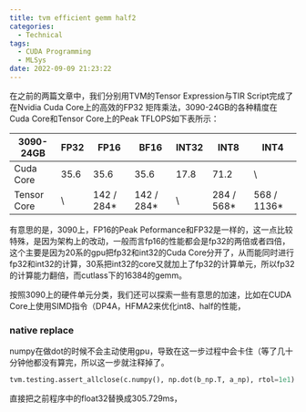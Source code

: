 ```yaml
---
title: tvm efficient gemm half2
categories:
  - Technical
tags:
  - CUDA Programming
  - MLSys
date: 2022-09-09 21:23:22
---
```


在之前的两篇文章中，我们分别用TVM的Tensor Expression与TIR Script完成了在Nvidia Cuda Core上的高效的FP32 矩阵乘法，3090-24GB的各种精度在Cuda Core和Tensor Core上的Peak TFLOPS如下表所示：

| **3090-24GB** | **FP32** | **FP16**   | **BF16**   | **INT32** | **INT8**   | **INT4**    |
| ------------- | -------- | ---------- | ---------- | --------- | ---------- | ----------- |
| Cuda Core     | 35.6     | 35.6       | 35.6       | 17.8      | 71.2       | \           |
| Tensor Core   | \        | 142 / 284* | 142 / 284* | \         | 284 / 568* | 568 / 1136* |

有意思的是，3090上，FP16的Peak Peformance和FP32是一样的，这一点比较特殊，是因为架构上的改动，一般而言fp16的性能都会是fp32的两倍或者四倍，这个主要是因为20系的gpu把fp32和int32的Cuda Core分开了，从而能同时进行fp32和int32的计算，30系把int32的core又就加上了fp32的计算单元，所以fp32的计算能力翻倍，而cutlass下的16384的gemm。

按照3090上的硬件单元分类，我们还可以探索一些有意思的加速，比如在CUDA Core上使用SIMD指令（DP4A，HFMA2来优化int8、half的性能，

<!-- more -->

### native replace

numpy在做dot的时候不会主动使用gpu，导致在这一步过程中会卡住（等了几十分钟他都没有算完，所以这一步就注释掉了。

```python
tvm.testing.assert_allclose(c.numpy(), np.dot(b_np.T, a_np), rtol=1e1)
```

直接把之前程序中的float32替换成305.729ms，


